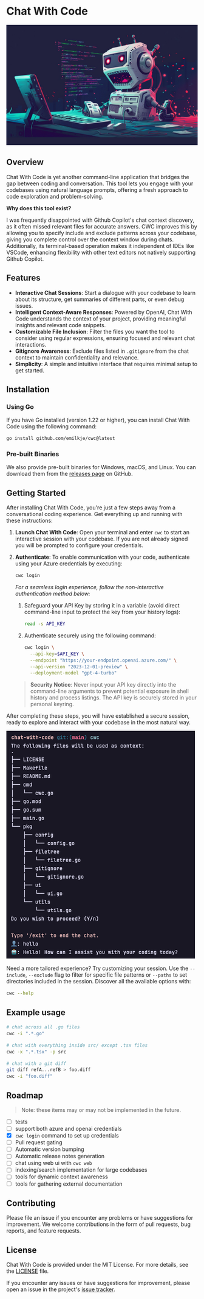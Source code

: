 # **C**hat **W**ith **C**ode

<div align="center">
  <a href="https://github.com/emilkje/go-openai-toolkit">
    <img src="docs/assets/yelling_at_code.webp" alt="Logo">
  </a>
</div>

## Overview

Chat With Code is yet another command-line application that bridges the gap between coding and conversation. This tool lets you engage with your codebases using natural language prompts, offering a fresh approach to code exploration and problem-solving.

**Why does this tool exist?**

I was frequently disappointed with Github Copilot's chat context discovery, as it often missed relevant files for accurate answers. 
CWC improves this by allowing you to specify include and exclude patterns across your codebase, giving you complete control over 
the context window during chats. Additionally, its terminal-based operation makes it independent of IDEs like VSCode, 
enhancing flexibility with other text editors not natively supporting Github Copilot.

## Features

- **Interactive Chat Sessions**: Start a dialogue with your codebase to learn about its structure, get summaries of different parts, or even debug issues.
- **Intelligent Context-Aware Responses**: Powered by OpenAI, Chat With Code understands the context of your project, providing meaningful insights and relevant code snippets.
- **Customizable File Inclusion**: Filter the files you want the tool to consider using regular expressions, ensuring focused and relevant chat interactions.
- **Gitignore Awareness**: Exclude files listed in `.gitignore` from the chat context to maintain confidentiality and relevance.
- **Simplicity**: A simple and intuitive interface that requires minimal setup to get started.

## Installation

### Using Go

If you have Go installed (version 1.22 or higher), you can install Chat With Code using the following command:

```sh
go install github.com/emilkje/cwc@latest
```

### Pre-built Binaries

We also provide pre-built binaries for Windows, macOS, and Linux. You can download them from the [releases page](https://github.com/emilkje/cwc/releases) on GitHub.

## Getting Started

After installing Chat With Code, you're just a few steps away from a conversational coding experience. Get everything up and running with these instructions:

1. **Launch Chat With Code**: Open your terminal and enter `cwc` to start an interactive session with your codebase.
   If you are not already signed you will be prompted to configure your credentials.

2. **Authenticate**: To enable communication with your code, authenticate using your Azure credentials by executing:

    ```sh
    cwc login
    ```

   *For a seamless login experience, follow the non-interactive authentication method below:*

    1. Safeguard your API Key by storing it in a variable (avoid direct command-line input to protect the key from your history logs):

         ```sh
         read -s API_KEY
         ```

    2. Authenticate securely using the following command:

         ```sh
         cwc login \
           --api-key=$API_KEY \
           --endpoint "https://your-endpoint.openai.azure.com/" \
           --api-version "2023-12-01-preview" \
           --deployment-model "gpt-4-turbo"
         ```

   > **Security Notice**: Never input your API key directly into the command-line arguments to prevent potential exposure in shell history and process listings. The API key is securely stored in your personal keyring.

After completing these steps, you will have established a secure session, ready to explore and interact with your codebase in the most natural way.

![screenshot][screenshot-url]

Need a more tailored experience? Try customizing your session. Use the `--include`, `--exclude` flag to filter for specific file patterns or `--paths` to set directories included in the session. Discover all the available options with:

```sh
cwc --help
```

## Example usage

```sh
# chat across all .go files
cwc -i ".*.go"
```

```sh
# chat with everything inside src/ except .tsx files
cwc -x ".*.tsx" -p src
```

```sh
# chat with a git diff
git diff refA...refB > foo.diff
cwc -i "foo.diff"
```

## Roadmap 

> Note: these items may or may not be implemented in the future.

- [ ] tests
- [ ] support both azure and openai credentials
- [x] `cwc login` command to set up credentials
- [ ] Pull request gating
- [ ] Automatic version bumping
- [ ] Automatic release notes generation
- [ ] chat using web ui with `cwc web`
- [ ] indexing/search implementation for large codebases
- [ ] tools for dynamic context awareness
- [ ] tools for gathering external documentation

## Contributing

Please file an issue if you encounter any problems or have suggestions for improvement. We welcome contributions in the form of pull requests, bug reports, and feature requests.

## License

Chat With Code is provided under the MIT License. For more details, see the [LICENSE](LICENSE) file.

If you encounter any issues or have suggestions for improvement, please open an issue in the project's [issue tracker](https://github.com/emilkje/chat-with-code/issues).

[banner-photo-url]: ./docs/assets/yelling_at_code.webp
[screenshot-url]: ./docs/assets/screenshot.png
